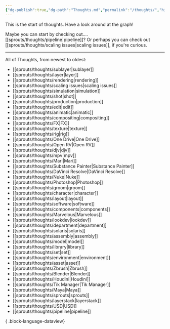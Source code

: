 ```yaml
---
{"dg-publish":true,"dg-path":"Thoughts.md","permalink":"/thoughts/","hide":true}
---
```


This is the start of thoughts. Have a look around at the graph! 

Maybe you can start by checking out.... [[sprouts/thoughts/pipeline\|pipeline]]? Or perhaps you can check out [[sprouts/thoughts/scaling issues\|scaling issues]], if you're curious.

---

All of Thoughts, from newest to oldest:
- [[sprouts/thoughts/sublayer\|sublayer]]
- [[sprouts/thoughts/layer\|layer]]
- [[sprouts/thoughts/rendering\|rendering]]
- [[sprouts/thoughts/scaling issues\|scaling issues]]
- [[sprouts/thoughts/simulation\|simulation]]
- [[sprouts/thoughts/shot\|shot]]
- [[sprouts/thoughts/production\|production]]
- [[sprouts/thoughts/edit\|edit]]
- [[sprouts/thoughts/animatic\|animatic]]
- [[sprouts/thoughts/compositing\|compositing]]
- [[sprouts/thoughts/FX\|FX]]
- [[sprouts/thoughts/texture\|texture]]
- [[sprouts/thoughts/rig\|rig]]
- [[sprouts/thoughts/One Drive\|One Drive]]
- [[sprouts/thoughts/Open RV\|Open RV]]
- [[sprouts/thoughts/djv\|djv]]
- [[sprouts/thoughts/mpv\|mpv]]
- [[sprouts/thoughts/Mari\|Mari]]
- [[sprouts/thoughts/Substance Painter\|Substance Painter]]
- [[sprouts/thoughts/DaVinci Resolve\|DaVinci Resolve]]
- [[sprouts/thoughts/Nuke\|Nuke]]
- [[sprouts/thoughts/Photoshop\|Photoshop]]
- [[sprouts/thoughts/groom\|groom]]
- [[sprouts/thoughts/character\|character]]
- [[sprouts/thoughts/layout\|layout]]
- [[sprouts/thoughts/software\|software]]
- [[sprouts/thoughts/components\|components]]
- [[sprouts/thoughts/Marvelous\|Marvelous]]
- [[sprouts/thoughts/lookdev\|lookdev]]
- [[sprouts/thoughts/department\|department]]
- [[sprouts/thoughts/solaris\|solaris]]
- [[sprouts/thoughts/assembly\|assembly]]
- [[sprouts/thoughts/model\|model]]
- [[sprouts/thoughts/library\|library]]
- [[sprouts/thoughts/set\|set]]
- [[sprouts/thoughts/environment\|environment]]
- [[sprouts/thoughts/asset\|asset]]
- [[sprouts/thoughts/Zbrush\|Zbrush]]
- [[sprouts/thoughts/Blender\|Blender]]
- [[sprouts/thoughts/Houdini\|Houdini]]
- [[sprouts/thoughts/Tik Manager\|Tik Manager]]
- [[sprouts/thoughts/Maya\|Maya]]
- [[sprouts/thoughts/sprouts\|sprouts]]
- [[sprouts/thoughts/layerstack\|layerstack]]
- [[sprouts/thoughts/USD\|USD]]
- [[sprouts/thoughts/pipeline\|pipeline]]

{ .block-language-dataview}